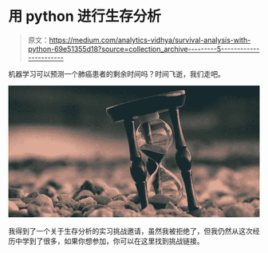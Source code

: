 # 用 python 进行生存分析

> 原文：<https://medium.com/analytics-vidhya/survival-analysis-with-python-69e51355d18?source=collection_archive---------5----------------------->

机器学习可以预测一个肺癌患者的剩余时间吗？时间飞逝，我们走吧。

![](img/df4417771e0b422b0daed5b7493cb2d9.png)

我得到了一个关于生存分析的实习挑战邀请，虽然我被拒绝了，但我仍然从这次经历中学到了很多，如果你想参加，你可以在这里找到挑战链接。